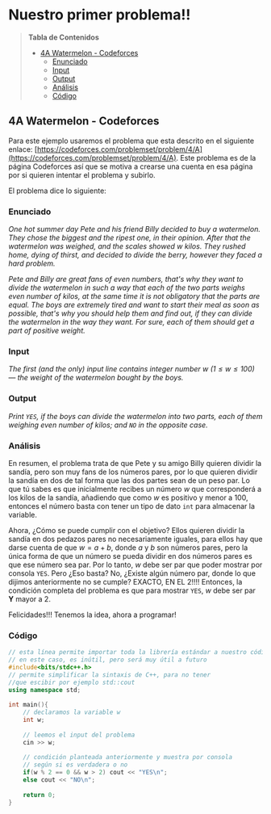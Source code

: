 # Nuestro primer problema!!

> **Tabla de Contenidos**
> * [4A Watermelon - Codeforces](#4a-watermelon---codeforces)
>   * [Enunciado](#enunciado)
>   * [Input](#input)
>   * [Output](#output)
>   * [Análisis](#analisis)
>   * [Código](#codigo)

## 4A Watermelon - Codeforces

Para este ejemplo usaremos el problema que esta descrito en el siguiente enlace: [https://codeforces.com/problemset/problem/4/A](https://codeforces.com/problemset/problem/4/A). Este problema es de la página Codeforces así que se motiva a crearse una cuenta en esa página por si quieren intentar el problema y subirlo.

El problema dice lo siguiente:

### Enunciado

*One hot summer day Pete and his friend Billy decided to buy a watermelon. They chose the biggest and the ripest one, in their opinion. After that the watermelon was weighed, and the scales showed $w$ kilos. They rushed home, dying of thirst, and decided to divide the berry, however they faced a hard problem.*

*Pete and Billy are great fans of even numbers, that's why they want to divide the watermelon in such a way that each of the two parts weighs even number of kilos, at the same time it is not obligatory that the parts are equal. The boys are extremely tired and want to start their meal as soon as possible, that's why you should help them and find out, if they can divide the watermelon in the way they want. For sure, each of them should get a part of positive weight.*

### Input

*The first (and the only) input line contains integer number w ($1\leq w \leq 100$) — the weight of the watermelon bought by the boys.*

### Output

*Print `YES`, if the boys can divide the watermelon into two parts, each of them weighing even number of kilos; and `NO` in the opposite case.*

### Análisis

En resumen, el problema trata de que Pete y su amigo Billy quieren dividir la sandía, pero son muy fans de los números pares, por lo que quieren dividir la sandía en dos de tal forma que las dos partes sean de un peso par. Lo que tú sabes es que inicialmente recibes un número $w$ que corresponderá a los kilos de la sandía, añadiendo que como $w$ es positivo y menor a $100$, entonces el número basta con tener un tipo de dato `int` para almacenar la variable. 

Ahora, ¿Cómo se puede cumplir con el objetivo? Ellos quieren dividir la sandía en dos pedazos pares no necesariamente iguales, para ellos hay que darse cuenta de que $w = a + b$, donde $a$ y $b$ son números pares, pero la única forma de que un número se pueda dividir en dos números pares es que ese número sea par. Por lo tanto, $w$ debe ser par que poder mostrar por consola `YES`. Pero ¿Eso basta? No, ¿Existe algún número par, donde lo que dijimos anteriormente no se cumple? EXACTO, EN EL 2!!!! Entonces, la condición completa del problema es que para mostrar `YES`, $w$ debe ser par **Y** mayor a $2$.

Felicidades!!! Tenemos la idea, ahora a programar!

### Código

```cpp
// esta línea permite importar toda la librería estándar a nuestro código
// en este caso, es inútil, pero será muy útil a futuro
#include<bits/stdc++.h> 
// permite simplificar la sintaxis de C++, para no tener 
//que escibir por ejemplo std::cout
using namespace std;
 
int main(){
	// declaramos la variable w
	int w;
 
 	// leemos el input del problema
	cin >> w;
 
 	// condición planteada anteriormente y muestra por consola 
 	// según si es verdadera o no
	if(w % 2 == 0 && w > 2) cout << "YES\n";
	else cout << "NO\n";
 
	return 0;
}
```

